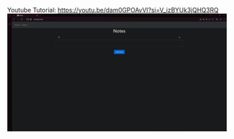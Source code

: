 Youtube Tutorial: https://youtu.be/dam0GPOAvVI?si=V_izBYUk3jQHQ3RQ
![alt text](https://github.com/darkrider231/FlaskWebAppTutorial/blob/main/flaskwebapptutorialimagedec302023.png)
